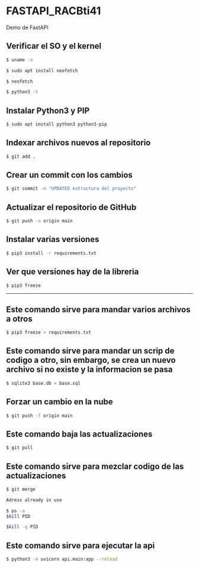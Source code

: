 # FASTAPI_RACBti41
Demo de FastAPI

## Verificar el SO y el kernel
```bash
$ uname -a
```

```bash
$ sudo apt install neofetch
```

```bash
$ neofetch
```

```bash
$ python3 -V
```
## Instalar Python3 y PIP

```bash
$ sudo apt install python3 python3-pip
```

## Indexar archivos nuevos al repositorio 

```bash
$ git add .
```

## Crear un commit con los cambios 

```bash
$ git commit -m "UPDATED estructura del proyecto"
```

## Actualizar el repositorio de GitHub

```bash
$ git push -u origin main 
```

## Instalar varias versiones 

```bash
$ pip3 install -r requirements.txt
```

## Ver que versiones hay de la libreria

```bash
$ pip3 freeze
```
---------

## Este comando sirve para mandar varios archivos a otros 
```bash
$ pip3 freeze > requirements.txt
```

## Este comando sirve para mandar un scrip de codigo a otro, sin embargo, se crea un nuevo archivo si no existe y la informacion se pasa 
```bash
$ sqlite3 base.db < base.sql
```

## Forzar un cambio en la nube 
```bash
$ git push -f origin main
```
## Este comando baja las actualizaciones
```bash
$ git pull
```

## Este comando sirve para mezclar codigo de las actualizaciones 
```bash
$ git merge
```

```bash
Adress already in use 

$ ps -a
$kill PID

$kill -q PID
```

## Este comando sirve para ejecutar la api

```bash
$ python3 -m uvicorn api.main:app --reload
```